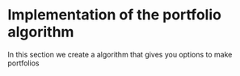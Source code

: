 # Implementation of the portfolio algorithm

In this section we create a algorithm that gives you options to make portfolios
